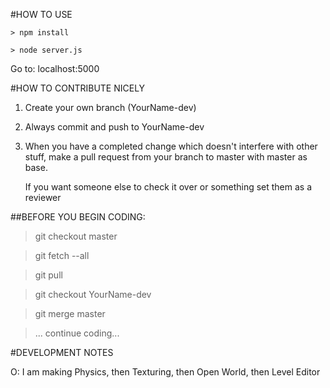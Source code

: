 #HOW TO USE
```
> npm install
```

```
> node server.js
```

Go to: localhost:5000



#HOW TO CONTRIBUTE NICELY

1. Create your own branch (YourName-dev)
2. Always commit and push to YourName-dev

3. When you have a completed change which doesn't interfere with other stuff,
   make a pull request from your branch to master with master as base.
   
   If you want someone else to check it over or something set them as a reviewer
   
##BEFORE YOU BEGIN CODING:

>git checkout master

>git fetch --all

>git pull

>git checkout YourName-dev

>git merge master

>... continue coding...


#DEVELOPMENT NOTES

O: I am making Physics, then Texturing, then Open World, then Level Editor
